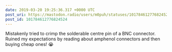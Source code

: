 ```yaml
---
date: 2019-03-20 19:25:36.317 +0000 UTC
post_uri: https://mastodon.radio/users/m0puh/statuses/101784612776824524
post_id: 101784612776824524
---
```

Mistakenly tried to crimp the solderable centre pin of a BNC connector. Ruined my expectations by reading about amphenol connectors and then buying cheap ones! 😭


